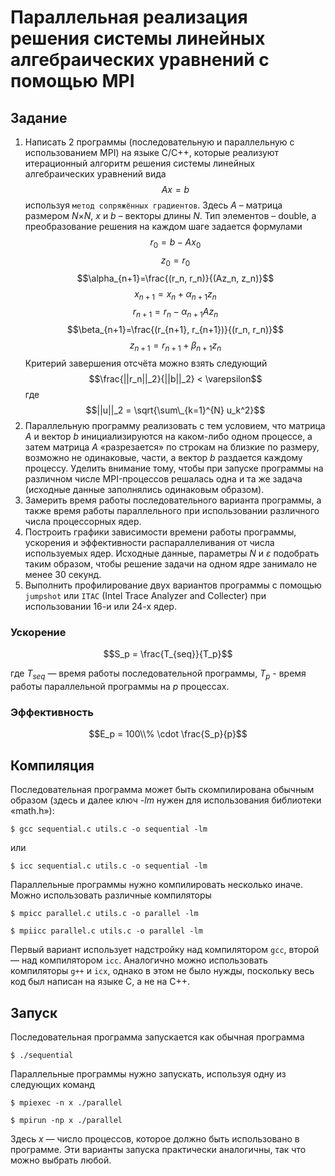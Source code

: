 # Параллельная реализация решения системы линейных алгебраических уравнений с помощью MPI

## Задание

1. Написать 2 программы (последовательную и параллельную с использованием MPI) на языке C/C++, которые реализуют итерационный алгоритм решения системы линейных алгебраических уравнений вида
$$Ax = b$$
используя `метод сопряжённых градиентов`. Здесь *A* – матрица размером *N*×*N*, *x* и *b* – векторы длины *N*. Тип элементов – double, а преобразование решения на каждом шаге задается формулами 
$$r_0 = b - Ax_0$$
$$z_0=r_0$$
$$\alpha_{n+1}=\frac{(r_n, r_n)}{(Az_n, z_n)}$$
$$x_{n+1}=x_n + \alpha_{n+1}z_n$$
$$r_{n+1}=r_n-\alpha_{n+1} A z_n$$
$$\beta_{n+1}=\frac{(r_{n+1}, r_{n+1})}{(r_n, r_n)}$$
$$z_{n+1}=r_{n+1} + \beta_{n+1} z_n$$
Критерий завершения отсчёта можно взять следующий
$$\frac{||r_n||_2}{||b||_2} < \varepsilon$$
где
$$||u||_2 = \sqrt{\sum\_{k=1}^{N} u_k^2}$$
2. Параллельную программу реализовать с тем условием, что матрица *A* и вектор *b* инициализируются на каком-либо одном процессе, а затем матрица *A* «разрезается» по строкам на близкие по размеру, возможно не одинаковые, части, а вектор *b* раздается каждому процессу. Уделить внимание тому, чтобы при запуске программы на различном
числе MPI-процессов решалась одна и та же задача (исходные данные заполнялись одинаковым образом).
3. Замерить время работы последовательного варианта программы, а также время работы параллельного при использовании различного числа процессорных ядер.
4. Построить графики зависимости времени работы программы, ускорения и эффективности распараллеливания от числа используемых ядер. Исходные данные, параметры *N* и *ε* подобрать таким образом, чтобы решение задачи на одном ядре занимало не менее 30 секунд.
5. Выполнить профилирование двух вариантов программы с помощью `jumpshot` или `ITAC` (Intel Trace Analyzer and Collecter) при использовании 16-и или 24-х ядер.

### Ускорение
$$S_p = \frac{T_{seq}}{T_p}$$

где $T_{seq}$ — время работы последовательной программы, $T_p$ - время работы параллельной программы на *p* процессах.

### Эффективность
$$E_p = 100\\% \cdot \frac{S_p}{p}$$

## Компиляция
Последовательная программа может быть скомпилирована обычным образом (здесь и далее ключ *-lm* нужен для использования библиотеки «math.h»):

    $ gcc sequential.c utils.c -o sequential -lm

или

    $ icc sequential.c utils.c -o sequential -lm

Параллельные программы нужно компилировать несколько иначе. Можно использовать различные компиляторы

    $ mpicc parallel.c utils.c -o parallel -lm

    $ mpiicc parallel.c utils.c -o parallel -lm

Первый вариант использует надстройку над компилятором `gcc`, второй — над компилятором `icc`. Аналогично можно использовать компиляторы `g++` и `icx`, однако в этом не было нужды, поскольку весь код был написан на языке C, а не на C++. 

## Запуск
Последовательная программа запускается как обычная программа

    $ ./sequential

Параллельные программы нужно запускать, используя одну из следующих команд

    $ mpiexec -n x ./parallel

    $ mpirun -np x ./parallel

Здесь *x* — число процессов, которое должно быть использовано в программе. Эти варианты запуска практически аналогичны, так что можно выбрать любой.
